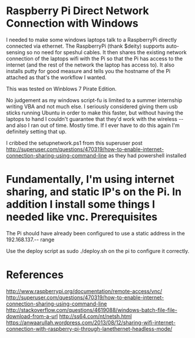 Raspberry Pi Direct Network Connection with Windows
===================================================
I needed to make some windows laptops talk to a RaspberryPi directly connected
via ethernet.  The RaspberryPi (thank $deity) supports auto-sensing so no need
for speshul cables.  It then shares the existing network connection of the
laptops wifi with the Pi so that the Pi has access to the internet (and the
rest of the network the laptop has access to).  It also installs putty for good
measure and tells you the hostname of the Pi attached as that's the workflow I
wanted.

This was tested on Winblows 7 Pirate Edition.

No judgement as my windows script-fu is limited to a summer internship writing
VBA and not much else.  I seriously considered giving them usb sticks running
Ubuntu in order to make this faster, but without having the laptops to hand I
couldn't guarantee that they'd work with the wireless -- and also I ran out of
time.  Mostly time.  If I ever have to do this again I'm definitely setting that
up.

I cribbed the setupnetwork.ps1 from this superuser post
http://superuser.com/questions/470319/how-to-enable-internet-connection-sharing-using-command-line
as they had powershell installed

Fundamentally, I'm using internet sharing, and static IP's on the Pi.  In
addition I install some things I needed like vnc.
Prerequisites
=============
The Pi should have already been configured to use a static address in the
192.168.137.-- range

Use the deploy script as
    sudo ./deploy.sh
on the pi to configure it correctly.

References
==========

http://www.raspberrypi.org/documentation/remote-access/vnc/
http://superuser.com/questions/470319/how-to-enable-internet-connection-sharing-using-command-line
http://stackoverflow.com/questions/4619088/windows-batch-file-file-download-from-a-url
http://ss64.com/nt/netsh.html
https://anwaarullah.wordpress.com/2013/08/12/sharing-wifi-internet-connection-with-raspberry-pi-through-lanethernet-headless-mode/
